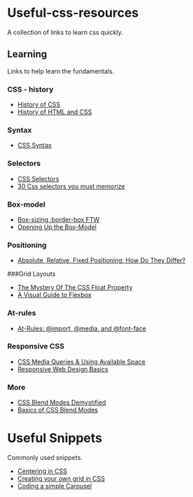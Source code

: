# Useful-css-resources
A collection of links to learn css quickly.

## Learning 

Links to help learn the fundamentals.
### CSS - history
 - [History of CSS](http://www.css-class.com/a-brief-history-of-css/)
 - [History of HTML and CSS](http://amyhissom.com/HTML5-CSS3/history.html)

### Syntax 
 - [CSS Syntax](https://developer.mozilla.org/en-US/docs/Web/CSS/Syntax)

### Selectors
 - [CSS Selectors](https://developer.mozilla.org/en/docs/Web/Guide/CSS/Getting_started/Selectors)
 - [30 Css selectors you must memorize](https://code.tutsplus.com/tutorials/the-30-css-selectors-you-must-memorize--net-16048)

### Box-model
 - [Box-sizing :border-box FTW](https://www.paulirish.com/2012/box-sizing-border-box-ftw/)
 - [Opening Up the Box-Model](http://learn.shayhowe.com/html-css/opening-the-box-model/)

### Positioning
 - [Absolute, Relative, Fixed Positioning: How Do They Differ?](https://css-tricks.com/absolute-relative-fixed-positioining-how-do-they-differ/)
 

###Grid Layouts
 - [The Mystery Of The CSS Float Property](https://www.smashingmagazine.com/2009/10/the-mystery-of-css-float-property)
 - [A Visual Guide to Flexbox](https://scotch.io/tutorials/a-visual-guide-to-css3-flexbox-properties)
 

### At-rules
 - [At-Rules: @import, @media, and @font-face](http://www.htmldog.com/guides/css/advanced/atrules/)

### Responsive CSS
 - [CSS Media Queries & Using Available Space](https://css-tricks.com/css-media-queries/)
 - [Responsive Web Design Basics](https://developers.google.com/web/fundamentals/design-and-ui/responsive/)
### More
 - [CSS Blend Modes Demystified](http://alistapart.com/article/blending-modes-demystified)
 - [Basics of CSS Blend Modes](https://css-tricks.com/basics-css-blend-modes/)

# Useful Snippets
Commonly used snippets.

- [Centering in CSS](https://css-tricks.com/centering-css-complete-guide/)
- [Creating your own grid in CSS](http://j4n.co/blog/Creating-your-own-css-grid-system)
- [Coding a simple Carousel](https://www.christianheilmann.com/2015/04/08/keeping-it-simple-coding-a-carousel/)

